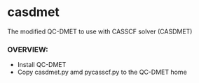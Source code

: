 # casdmet
The modified QC-DMET to use with CASSCF solver (CASDMET)

### OVERVIEW:
- Install QC-DMET
- Copy casdmet.py amd pycasscf.py to the QC-DMET home
